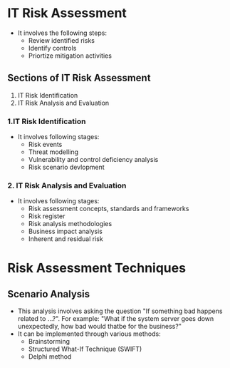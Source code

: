 # IT Risk Assessment
* It involves the following steps:
  * Review identified risks
  * Identify controls
  * Priortize mitigation activities
 
## Sections of IT Risk Assessment
1. IT Risk Identification
2. IT Risk Analysis and Evaluation

### 1.IT Risk Identification
* It involves following stages:
  * Risk events
  * Threat modelling
  * Vulnerability and control deficiency analysis
  * Risk scenario devlopment
 
### 2. IT Risk Analysis and Evaluation
* It involves following stages:
  * Risk assessment concepts, standards and frameworks
  * Risk register
  * Risk analysis methodologies
  * Business impact analysis
  * Inherent and residual risk

# Risk Assessment Techniques
## Scenario Analysis
* This analysis involves asking the question "If something bad happens related to ...?". For example: "What if the system server goes down unexpectedly, how bad would thatbe for the business?"
* It can be implemented through various methods:
  * Brainstorming
  * Structured What-If Technique (SWIFT)
  * Delphi method
